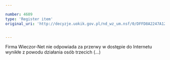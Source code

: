 ```yaml
---

number: 4609
type: 'Register item'
original_uri: 'http://decyzje.uokik.gov.pl/nd_wz_um.nsf/0/DFFD8A2247A128DDC1257B640041CC80?OpenDocument'


---
```


Firma Wieczor-Net nie odpowiada za przerwy w dostępie do Internetu wynikłe z powodu działania osób trzecich (...)

